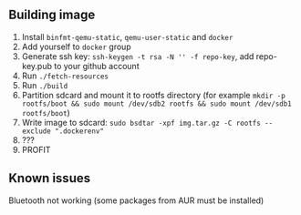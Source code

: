 ## Building image
1. Install `binfmt-qemu-static`, `qemu-user-static` and `docker`
1. Add yourself to `docker` group
2. Generate ssh key: `ssh-keygen -t rsa -N '' -f repo-key`, add repo-key.pub to your github account
1. Run `./fetch-resources`
1. Run `./build`
1. Partition sdcard and mount it to rootfs directory (for example `mkdir -p rootfs/boot && sudo mount /dev/sdb2 rootfs && sudo mount /dev/sdb1 rootfs/boot`)
1. Write image to sdcard: `sudo bsdtar -xpf img.tar.gz -C rootfs --exclude ".dockerenv"`
1. ???
1. PROFIT 

## Known issues
Bluetooth not working (some packages from AUR must be installed)